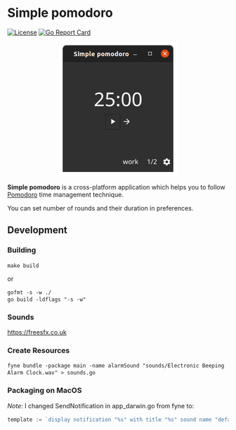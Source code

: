# Simple pomodoro

[![License](https://img.shields.io/badge/license-MIT-blue.svg)](https://github.com/traefik/traefik/blob/master/LICENSE.md)
[![Go Report Card](https://goreportcard.com/badge/github.com/jozo/simple-pomodoro)](https://goreportcard.com/report/github.com/jozo/simple-pomodoro)


<p align="center">
<img src="docs/main-window.png" alt="Screenshot of the app" title="Screenshot of the app" />
</p>


**Simple pomodoro** is a cross-platform application which helps you to follow [Pomodoro](https://en.wikipedia.org/wiki/Pomodoro_Technique) time management technique.

You can set number of rounds and their duration in preferences.

## Development

### Building
```shell
make build
```

or

```shell
gofmt -s -w ./
go build -ldflags "-s -w"
```

### Sounds
https://freesfx.co.uk

### Create Resources
```shell
fyne bundle -package main -name alarmSound "sounds/Electronic Beeping Alarm Clock.wav" > sounds.go
```

### Packaging on MacOS
_Note_: I changed SendNotification in app_darwin.go from fyne to:
```go
template := `display notification "%s" with title "%s" sound name "default"`
```